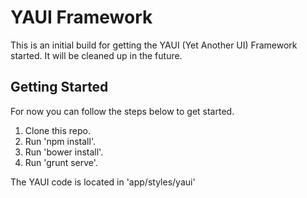 # YAUI Framework

This is an initial build for getting the YAUI (Yet Another UI) Framework started. It will be cleaned up in the future.

## Getting Started

For now you can follow the steps below to get started.

1. Clone this repo.
2. Run 'npm install'.
3. Run 'bower install'.
4. Run 'grunt serve'.

The YAUI code is located in 'app/styles/yaui'
